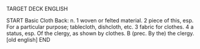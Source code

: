 TARGET DECK
ENGLISH

START
Basic
Cloth
Back: n. 1 woven or felted material. 2 piece of this, esp. For a particular purpose; tablecloth, dishcloth, etc. 3 fabric for clothes. 4 a status, esp. Of the clergy, as shown by clothes. B (prec. By the) the clergy. [old english]
END
